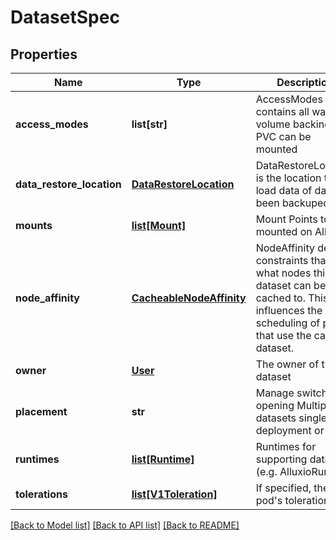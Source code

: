 # DatasetSpec

## Properties
Name | Type | Description | Notes
------------ | ------------- | ------------- | -------------
**access_modes** | **list[str]** | AccessModes contains all ways the volume backing the PVC can be mounted | [optional] 
**data_restore_location** | [**DataRestoreLocation**](DataRestoreLocation.md) | DataRestoreLocation is the location to load data of dataset  been backuped | [optional] 
**mounts** | [**list[Mount]**](Mount.md) | Mount Points to be mounted on Alluxio. | [optional] 
**node_affinity** | [**CacheableNodeAffinity**](CacheableNodeAffinity.md) | NodeAffinity defines constraints that limit what nodes this dataset can be cached to. This field influences the scheduling of pods that use the cached dataset. | [optional] 
**owner** | [**User**](User.md) | The owner of the dataset | [optional] 
**placement** | **str** | Manage switch for opening Multiple datasets single node deployment or not | [optional] 
**runtimes** | [**list[Runtime]**](Runtime.md) | Runtimes for supporting dataset (e.g. AlluxioRuntime) | [optional] 
**tolerations** | [**list[V1Toleration]**](V1Toleration.md) | If specified, the pod&#39;s tolerations. | [optional] 

[[Back to Model list]](../README.md#documentation-for-models) [[Back to API list]](../README.md#documentation-for-api-endpoints) [[Back to README]](../README.md)


